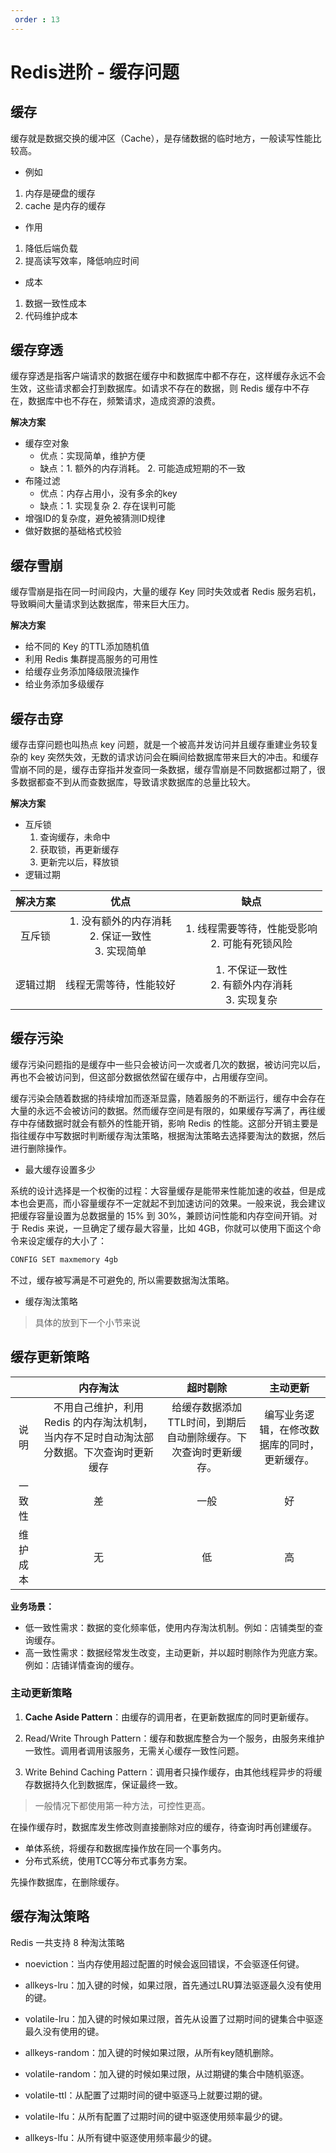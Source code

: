 ```yaml
---
 order : 13
---
```

# Redis进阶 - 缓存问题

## 缓存

缓存就是数据交换的缓冲区（Cache），是存储数据的临时地方，一般读写性能比较高。

- 例如

1. 内存是硬盘的缓存
2. cache 是内存的缓存


- 作用

1. 降低后端负载
2. 提高读写效率，降低响应时间

- 成本

1. 数据一致性成本
2. 代码维护成本


## 缓存穿透

缓存穿透是指客户端请求的数据在缓存中和数据库中都不存在，这样缓存永远不会生效，这些请求都会打到数据库。如请求不存在的数据，则 Redis 缓存中不存在，数据库中也不存在，频繁请求，造成资源的浪费。

**解决方案**

- 缓存空对象
  - 优点：实现简单，维护方便
  - 缺点：1. 额外的内存消耗。 2. 可能造成短期的不一致
- 布隆过滤
  - 优点：内存占用小，没有多余的key
  - 缺点：1. 实现复杂 2. 存在误判可能
- 增强ID的复杂度，避免被猜测ID规律
- 做好数据的基础格式校验

## 缓存雪崩

缓存雪崩是指在同一时间段内，大量的缓存 Key 同时失效或者 Redis 服务宕机，导致瞬间大量请求到达数据库，带来巨大压力。

**解决方案**

- 给不同的 Key 的TTL添加随机值
- 利用 Redis 集群提高服务的可用性
- 给缓存业务添加降级限流操作
- 给业务添加多级缓存

## 缓存击穿

缓存击穿问题也叫热点 key 问题，就是一个被高并发访问并且缓存重建业务较复杂的 key 突然失效，无数的请求访问会在瞬间给数据库带来巨大的冲击。和缓存雪崩不同的是，缓存击穿指并发查同一条数据，缓存雪崩是不同数据都过期了，很多数据都查不到从而查数据库，导致请求数据库的总量比较大。

**解决方案**

- 互斥锁
  1. 查询缓存，未命中
  2. 获取锁，再更新缓存
  3. 更新完以后，释放锁
- 逻辑过期

| 解决方案 |                          优点                           |                          缺点                          |
| :------: | :-----------------------------------------------------: | :----------------------------------------------------: |
|  互斥锁  | 1. 没有额外的内存消耗<br> 2. 保证一致性<br> 3. 实现简单 |   1. 线程需要等待，性能受影响<br> 2. 可能有死锁风险    |
| 逻辑过期 |                 线程无需等待，性能较好                  | 1. 不保证一致性 <br> 2. 有额外内存消耗<br> 3. 实现复杂 |

## 缓存污染

缓存污染问题指的是缓存中一些只会被访问一次或者几次的数据，被访问完以后，再也不会被访问到，但这部分数据依然留在缓存中，占用缓存空间。

缓存污染会随着数据的持续增加而逐渐显露，随着服务的不断运行，缓存中会存在大量的永远不会被访问的数据。然而缓存空间是有限的，如果缓存写满了，再往缓存中存储数据时就会有额外的性能开销，影响 Redis 的性能。这部分开销主要是指往缓存中写数据时判断缓存淘汰策略，根据淘汰策略去选择要淘汰的数据，然后进行删除操作。


- 最大缓存设置多少

系统的设计选择是一个权衡的过程：大容量缓存是能带来性能加速的收益，但是成本也会更高，而小容量缓存不一定就起不到加速访问的效果。一般来说，我会建议把缓存容量设置为总数据量的 15% 到 30%，兼顾访问性能和内存空间开销。对于 Redis 来说，一旦确定了缓存最大容量，比如 4GB，你就可以使用下面这个命令来设定缓存的大小了：
```sh
CONFIG SET maxmemory 4gb
```
不过，缓存被写满是不可避免的, 所以需要数据淘汰策略。

- 缓存淘汰策略
> 具体的放到下一个小节来说

## 缓存更新策略

|          |                           内存淘汰                           |                           超时剔除                           |                   主动更新                   |
| :------: | :----------------------------------------------------------: | :----------------------------------------------------------: | :------------------------------------------: |
|   说明   | 不用自己维护，利用 Redis 的内存淘汰机制，当内存不足时自动淘汰部分数据。下次查询时更新缓存 | 给缓存数据添加TTL时间，到期后自动删除缓存。下次查询时更新缓存。 | 编写业务逻辑，在修改数据库的同时，更新缓存。 |
|  一致性  |                              差                              |                             一般                             |                      好                      |
| 维护成本 |                              无                              |                              低                              |                      高                      |

**业务场景：**

- 低一致性需求：数据的变化频率低，使用内存淘汰机制。例如：店铺类型的查询缓存。
- 高一致性需求：数据经常发生改变，主动更新，并以超时剔除作为兜底方案。例如：店铺详情查询的缓存。


### 主动更新策略

1. **Cache Aside Pattern**：由缓存的调用者，在更新数据库的同时更新缓存。

2. Read/Write Through Pattern：缓存和数据库整合为一个服务，由服务来维护一致性。调用者调用该服务，无需关心缓存一致性问题。

3. Write Behind Caching Pattern：调用者只操作缓存，由其他线程异步的将缓存数据持久化到数据库，保证最终一致。

> 一般情况下都使用第一种方法，可控性更高。

在操作缓存时，数据库发生修改则直接删除对应的缓存，待查询时再创建缓存。

- 单体系统，将缓存和数据库操作放在同一个事务内。
- 分布式系统，使用TCC等分布式事务方案。

先操作数据库，在删除缓存。


## 缓存淘汰策略

Redis 一共支持 8 种淘汰策略

- noeviction：当内存使用超过配置的时候会返回错误，不会驱逐任何键。

- allkeys-lru：加入键的时候，如果过限，首先通过LRU算法驱逐最久没有使用的键。

- volatile-lru：加入键的时候如果过限，首先从设置了过期时间的键集合中驱逐最久没有使用的键。

- allkeys-random：加入键的时候如果过限，从所有key随机删除。

- volatile-random：加入键的时候如果过限，从过期键的集合中随机驱逐。

- volatile-ttl：从配置了过期时间的键中驱逐马上就要过期的键。

- volatile-lfu：从所有配置了过期时间的键中驱逐使用频率最少的键。

- allkeys-lfu：从所有键中驱逐使用频率最少的键。



